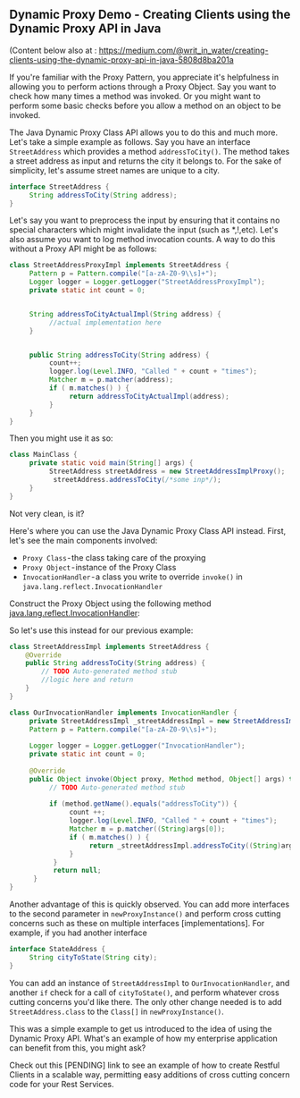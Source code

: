 ## Dynamic Proxy Demo - Creating Clients using the Dynamic Proxy API in Java
(Content below also at : https://medium.com/@writ_in_water/creating-clients-using-the-dynamic-proxy-api-in-java-5808d8ba201a

If you're familiar with the Proxy Pattern, you appreciate it's helpfulness in allowing you to perform actions through a Proxy Object. Say you want to check how many times a method was invoked. Or you might want to perform some basic checks before you allow a method on an object to be invoked. 

The Java Dynamic Proxy Class API allows you to do this and much more. Let's take a simple example as follows. Say you have an interface `StreetAddress` which provides a method `addressToCity()`. The method takes a street address as input and returns the city it belongs to. For the sake of simplicity, let's assume street names are unique to a city.

```java
interface StreetAddress { 
     String addressToCity(String address);
}
```

Let's say you want to preprocess the input by ensuring that it contains no special characters which might invalidate the input (such as *,!,etc). Let's also assume you want to log method invocation counts. A way to do this without a Proxy API might be as follows:

```java
class StreetAddressProxyImpl implements StreetAddress {
     Pattern p = Pattern.compile("[a-zA-Z0-9\\s]+");
     Logger logger = Logger.getLogger("StreetAddressProxyImpl");
     private static int count = 0;


     String addressToCityActualImpl(String address) {
          //actual implementation here
     }


     public String addressToCity(String address) {
          count++;
          logger.log(Level.INFO, "Called " + count + "times");
          Matcher m = p.matcher(address);
          if ( m.matches() ) {
               return addressToCityActualImpl(address);
          }
     }
}
```

Then you might use it as so: 
```java
class MainClass {
     private static void main(String[] args) {
          StreetAddress streetAddress = new StreetAddressImplProxy();
           streetAddress.addressToCity(/*some inp*/);
     }
}
```

Not very clean, is it?

Here's where you can use the Java Dynamic Proxy Class API instead. First, let's see the main components involved:
- `Proxy Class` - the class taking care of the proxying
- `Proxy Object` - instance of the Proxy Class
- `InvocationHandler` - a class you write to override `invoke()` in `java.lang.reflect.InvocationHandler`

Construct the Proxy Object using the following method [java.lang.reflect.InvocationHandler](https://docs.oracle.com/javase/7/docs/api/java/lang/reflect/Proxy.html#newProxyInstance(java.lang.ClassLoader,%20java.lang.Class[],%20java.lang.reflect.InvocationHandler)): 

So let's use this instead for our previous example:
```java
class StreetAddressImpl implements StreetAddress {
    @Override
    public String addressToCity(String address) {
        // TODO Auto-generated method stub
        //logic here and return
    }
}

class OurInvocationHandler implements InvocationHandler {
     private StreetAddressImpl _streetAddressImpl = new StreetAddressImpl();
     Pattern p = Pattern.compile("[a-zA-Z0-9\\s]+");
     
     Logger logger = Logger.getLogger("InvocationHandler");
     private static int count = 0;
     
     @Override
     public Object invoke(Object proxy, Method method, Object[] args) throws Throwable {
          // TODO Auto-generated method stub
     
          if (method.getName().equals("addressToCity")) {
               count ++;
               logger.log(Level.INFO, "Called " + count + "times");
               Matcher m = p.matcher((String)args[0]);
               if ( m.matches() ) {
                    return _streetAddressImpl.addressToCity((String)args[0]);
               }
           }
           return null;
      }
}
```
Another advantage of this is quickly observed. You can add more interfaces to the second parameter in `newProxyInstance()` and perform cross cutting concerns such as these on multiple interfaces [implementations]. For example, if you had another interface

```java
interface StateAddress {
     String cityToState(String city);
}
```

You can add an instance of `StreetAddressImpl` to `OurInvocationHandler`, and another `if` check for a call of `cityToState()`, and perform whatever cross cutting concerns you'd like there. The only other change needed is to add `StreetAddress.class` to the `Class[]` in `newProxyInstance()`.

This was a simple example to get us introduced to the idea of using the Dynamic Proxy API. What's an example of how my enterprise application can benefit from this, you might ask?

Check out this [PENDING] link to see an example of how to create Restful Clients in a scalable way, permitting easy additions of cross cutting concern code for your Rest Services.
